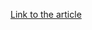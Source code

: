 [Link to the article](https://www.cisa.gov/news-events/alerts/2024/12/17/cisa-and-oncd-release-playbook-strengthening-cybersecurity-federal-grant-programs-critical)
